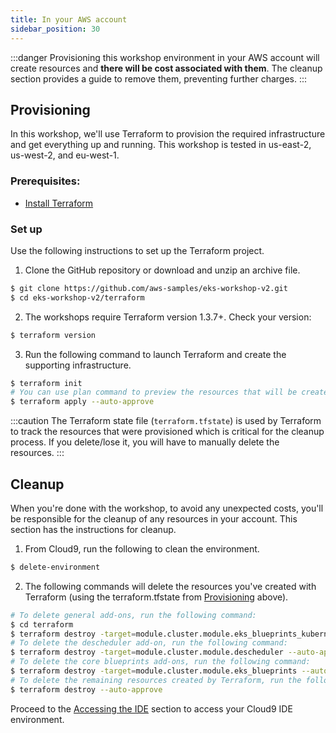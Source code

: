```yaml
---
title: In your AWS account
sidebar_position: 30
---
```


:::danger
Provisioning this workshop environment in your AWS account will create resources and **there will be cost associated with them**. The cleanup section provides a guide to remove them, preventing further charges.
:::

## Provisioning

In this workshop, we'll use Terraform to provision the required infrastructure and get everything up and running. This workshop is tested in us-east-2, us-west-2, and eu-west-1.

### Prerequisites:
 - [Install Terraform](https://developer.hashicorp.com/terraform/tutorials/aws-get-started/install-cli)

### Set up
Use the following instructions to set up the Terraform project.

1. Clone the GitHub repository or download and unzip an archive file.

```bash test=false
$ git clone https://github.com/aws-samples/eks-workshop-v2.git
$ cd eks-workshop-v2/terraform
```

2. The workshops require Terraform version 1.3.7+. Check your version:

```bash test=false
$ terraform version
```

3. Run the following command to launch Terraform and create the supporting infrastructure.

```bash test=false
$ terraform init
# You can use plan command to preview the resources that will be create if you want
$ terraform apply --auto-approve 
```

:::caution
The Terraform state file (`terraform.tfstate`) is used by Terraform to track the resources that were provisioned which is critical for the cleanup process. If you delete/lose it, you will have to manually delete the resources.
:::

## Cleanup

When you're done with the workshop, to avoid any unexpected costs, you'll be responsible for the cleanup of any resources in your account. This section has the instructions for cleanup.

1. From Cloud9, run the following to clean the environment.

```bash test=false
$ delete-environment
```

2. The following commands will delete the resources you've created with Terraform (using the terraform.tfstate from [Provisioning](#provisioning) above).

```bash test=false
# To delete general add-ons, run the following command:
$ cd terraform
$ terraform destroy -target=module.cluster.module.eks_blueprints_kubernetes_addons --auto-approve
# To delete the descheduler add-on, run the following command:
$ terraform destroy -target=module.cluster.module.descheduler --auto-approve
# To delete the core blueprints add-ons, run the following command:
$ terraform destroy -target=module.cluster.module.eks_blueprints --auto-approve
# To delete the remaining resources created by Terraform, run the following command:
$ terraform destroy --auto-approve
```

Proceed to the [Accessing the IDE](../ide) section to access your Cloud9 IDE environment.
